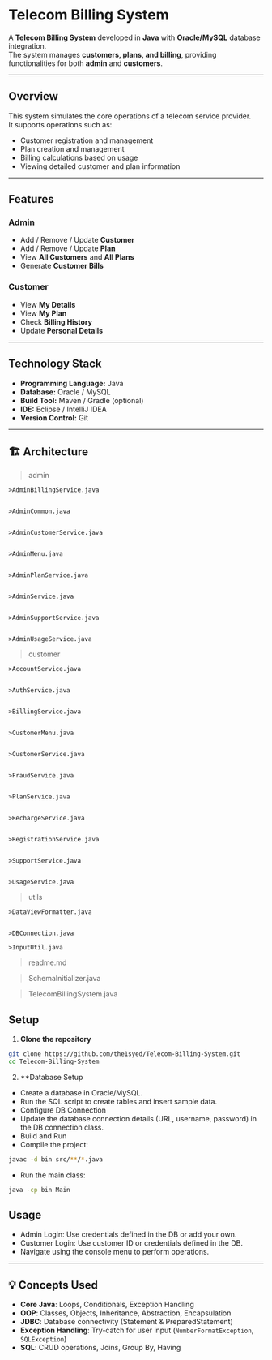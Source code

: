 # Telecom Billing System

A **Telecom Billing System** developed in **Java** with **Oracle/MySQL** database integration.  
The system manages **customers, plans, and billing**, providing functionalities for both **admin** and **customers**.

---

## Overview
This system simulates the core operations of a telecom service provider.  
It supports operations such as:
- Customer registration and management
- Plan creation and management
- Billing calculations based on usage
- Viewing detailed customer and plan information

---

## Features

### Admin
- Add / Remove / Update **Customer**
- Add / Remove / Update **Plan**
- View **All Customers** and **All Plans**
- Generate **Customer Bills**

### Customer
- View **My Details**
- View **My Plan**
- Check **Billing History**
- Update **Personal Details**

---

## Technology Stack
- **Programming Language:** Java
- **Database:** Oracle / MySQL
- **Build Tool:** Maven / Gradle (optional)
- **IDE:** Eclipse / IntelliJ IDEA
- **Version Control:** Git

---
## 🏗️ Architecture  

>admin

    >AdminBillingService.java

    
    >AdminCommon.java
    
    
    >AdminCustomerService.java
    
    
    >AdminMenu.java
    
    
    >AdminPlanService.java
    
    
    >AdminService.java
    
    
    >AdminSupportService.java
    
    
    >AdminUsageService.java

    
>customer

    >AccountService.java
    
    
    >AuthService.java
    
    
    >BillingService.java
    
    
    >CustomerMenu.java
    
    
    >CustomerService.java
    
    
    >FraudService.java
    
    
    >PlanService.java
    
    
    >RechargeService.java
    
    
    >RegistrationService.java
    
    
    >SupportService.java

    
    >UsageService.java


>utils


    >DataViewFormatter.java
    
    
    >DBConnection.java
   
    >InputUtil.java

    
>readme.md


>SchemaInitializer.java



>TelecomBillingSystem.java

## Setup

1. **Clone the repository**
```bash
git clone https://github.com/the1syed/Telecom-Billing-System.git
cd Telecom-Billing-System
```

2. **Database Setup
- Create a database in Oracle/MySQL.
- Run the SQL script to create tables and insert sample data.
- Configure DB Connection
- Update the database connection details (URL, username, password) in the DB connection class.
- Build and Run
- Compile the project:

```bash
javac -d bin src/**/*.java
```

- Run the main class:
```bash
java -cp bin Main
```

## Usage

- Admin Login: Use credentials defined in the DB or add your own.
- Customer Login: Use customer ID or credentials defined in the DB.
- Navigate using the console menu to perform operations.
---

## 💡 Concepts Used  

- **Core Java**: Loops, Conditionals, Exception Handling  
- **OOP**: Classes, Objects, Inheritance, Abstraction, Encapsulation  
- **JDBC**: Database connectivity (Statement & PreparedStatement)  
- **Exception Handling**: Try-catch for user input (`NumberFormatException`, `SQLException`)  
- **SQL**: CRUD operations, Joins, Group By, Having  


